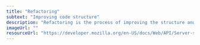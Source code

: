 ```yaml
---
title: "Refactoring"
subtext: "Improving code structure"
description: "Refactoring is the process of improving the structure and readability of code without changing its behavior. It's like cleaning and organizing your room to make it more efficient and pleasant to use.<br><br>Imagine rewriting a messy essay to make it clearer and easier to understand."
imageUrl: ""
resourceUrl: "https://developer.mozilla.org/en-US/docs/Web/API/Server-sent_events/Using_server-sent_events"
---
```

